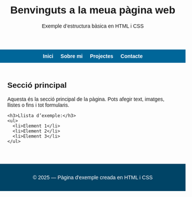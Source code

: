 <!DOCTYPE html>
<html lang="ca">
<head>
  <meta charset="UTF-8">
  <meta name="viewport" content="width=device-width, initial-scale=1.0">
  <title>Pàgina d'exemple</title>
  <style>
    body {
      font-family: Arial, sans-serif;
      margin: 0;
      padding: 0;
    }

    header {
      background-color: #004466;
      color: white;
      padding: 20px;
      text-align: center;
    }

    nav {
      background-color: #006699;
      display: flex;
      justify-content: center;
      gap: 20px;
      padding: 10px;
    }

    nav a {
      color: white;
      text-decoration: none;
      font-weight: bold;
    }

    main {
      padding: 20px;
    }

    footer {
      background-color: #004466;
      color: white;
      text-align: center;
      padding: 15px;
      margin-top: 20px;
    }
  </style>
</head>
<body>
  <!-- Capçalera -->
  <header>
    <h1>Benvinguts a la meua pàgina web</h1>
    <p>Exemple d’estructura bàsica en HTML i CSS</p>
  </header>

  <!-- Menú de navegació -->
  <nav>
    <a href="#">Inici</a>
    <a href="#">Sobre mi</a>
    <a href="#">Projectes</a>
    <a href="#">Contacte</a>
  </nav>

  <!-- Contingut principal -->
  <main>
    <h2>Secció principal</h2>
    <p>Aquesta és la secció principal de la pàgina. Pots afegir text, imatges, llistes o fins i tot formularis.</p>

    <h3>Llista d’exemple:</h3>
    <ul>
      <li>Element 1</li>
      <li>Element 2</li>
      <li>Element 3</li>
    </ul>
  </main>

  <!-- Peu de pàgina -->
  <footer>
    <p>&copy; 2025 — Pàgina d'exemple creada en HTML i CSS</p>
  </footer>
</body>
</html>



